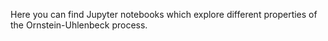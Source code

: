 Here you can find Jupyter notebooks which explore different properties of the Ornstein-Uhlenbeck process.
